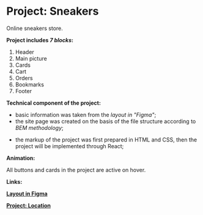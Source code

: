 # Project: Sneakers

Online sneakers store.

**Project includes *7 blocks*:**
1. Header
2. Main picture
3. Cards
4. Cart
5. Orders
6. Bookmarks
7. Footer

**Technical component of the project:**

* basic information was taken from the *layout in "Figma"*;
* the site page was created on the basis of the file structure according to *BEM methodology*;
<!-- * *adaptive layout* was implemented in the project to make the web page look great on all devices; -->
<!-- * for ¨flexibility¨ of the site used: *flexbox*, *grid* and *directive @media*; -->
<!-- * the project uses the JavaScript programming language; -->
* the markup of the project was first prepared in HTML and CSS, then the project will be implemented through React;


**Animation:**

All buttons and cards in the project are active on hover.


**Links:**

  **[Layout in Figma](https://www.figma.com/file/fw0toTyXMwM1y4WIe0YFrJ/React-Sneakers?node-id=60%3A2&t=ob91RTyEQdX8jdNy-1)**

  **[Project: Location](https://nadezdapl.github.io/react-sneakers/)**